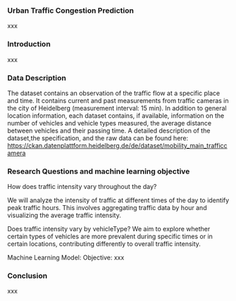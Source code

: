 ### Urban Traffic Congestion Prediction 

xxx

### Introduction

xxx



### Data Description
The dataset contains an observation of the traffic flow at a specific place and time. It contains current and past measurements from traffic cameras in the city of Heidelberg (measurement interval: 15 min).
In addition to general location information, each dataset contains, if available, information on the number of vehicles and vehicle types measured, the average distance between vehicles and their passing time.
A detailed description of the dataset,the specification, and the raw data can be found here: 
https://ckan.datenplattform.heidelberg.de/de/dataset/mobility_main_trafficcamera

### Research Questions and machine learning objective 
How does traffic intensity vary throughout the day?

We will analyze the intensity of traffic at different times of the day to identify peak traffic hours. This involves aggregating traffic data by hour and visualizing the average traffic intensity.

Does traffic intensity vary by vehicleType?
We aim to explore whether certain types of vehicles are more prevalent during specific times or in certain locations, contributing differently to overall traffic intensity.


Machine Learning Model:
Objective: xxx

### Conclusion 

xxx